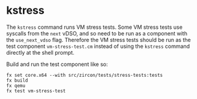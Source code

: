 # kstress

The `kstress` command runs VM stress tests. Some VM stress tests use syscalls from the `next` vDSO,
and so need to be run as a component with the `use_next_vdso` flag. Therefore the VM stress tests
should be run as the test component `vm-stress-test.cm` instead of using the `kstress` command
directly at the shell prompt.

Build and run the test component like so:

```
fx set core.x64 --with src/zircon/tests/stress-tests:tests
fx build
fx qemu
fx test vm-stress-test
```

